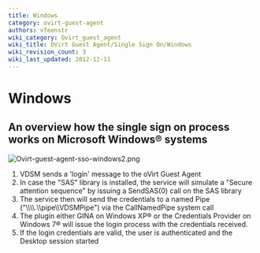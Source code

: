 ```yaml
---
title: Windows
category: ovirt-guest-agent
authors: vfeenstr
wiki_category: Ovirt_guest_agent
wiki_title: OVirt Guest Agent/Single Sign On/Windows
wiki_revision_count: 3
wiki_last_updated: 2012-12-11
---
```


<!-- TODO: Content review -->

# Windows

## An overview how the single sign on process works on Microsoft Windows® systems

![](Ovirt-guest-agent-sso-windows2.png "Ovirt-guest-agent-sso-windows2.png")

1.  VDSM sends a 'login' message to the oVirt Guest Agent
2.  In case the "SAS" library is installed, the service will simulate a "Secure attention sequence" by issuing a SendSAS(0) call on the SAS library
3.  The service then will send the credentials to a named Pipe ("\\\\\\\\.\\\\pipe\\\\VDSMPipe") via the CallNamedPipe system call
4.  The plugin either GINA on Windows XP® or the Credentials Provider on Windows 7® will issue the login process with the credentials received.
5.  If the login credentials are valid, the user is authenticated and the Desktop session started

